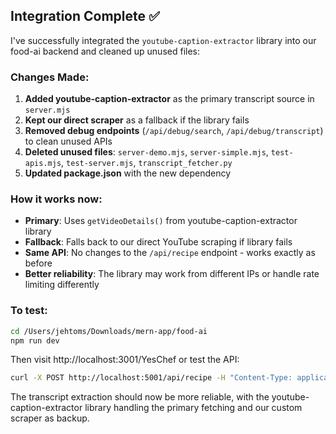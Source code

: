 ## Integration Complete ✅

I've successfully integrated the `youtube-caption-extractor` library into our food-ai backend and cleaned up unused files:

### Changes Made:
1. **Added youtube-caption-extractor** as the primary transcript source in `server.mjs`
2. **Kept our direct scraper** as a fallback if the library fails
3. **Removed debug endpoints** (`/api/debug/search`, `/api/debug/transcript`) to clean unused APIs
4. **Deleted unused files**: `server-demo.mjs`, `server-simple.mjs`, `test-apis.mjs`, `test-server.mjs`, `transcript_fetcher.py`
5. **Updated package.json** with the new dependency

### How it works now:
- **Primary**: Uses `getVideoDetails()` from youtube-caption-extractor library
- **Fallback**: Falls back to our direct YouTube scraping if library fails
- **Same API**: No changes to the `/api/recipe` endpoint - works exactly as before
- **Better reliability**: The library may work from different IPs or handle rate limiting differently

### To test:
```bash
cd /Users/jehtoms/Downloads/mern-app/food-ai
npm run dev
```

Then visit http://localhost:3001/YesChef or test the API:
```bash
curl -X POST http://localhost:5001/api/recipe -H "Content-Type: application/json" -d '{"recipeName": "pasta carbonara"}'
```

The transcript extraction should now be more reliable, with the youtube-caption-extractor library handling the primary fetching and our custom scraper as backup.
